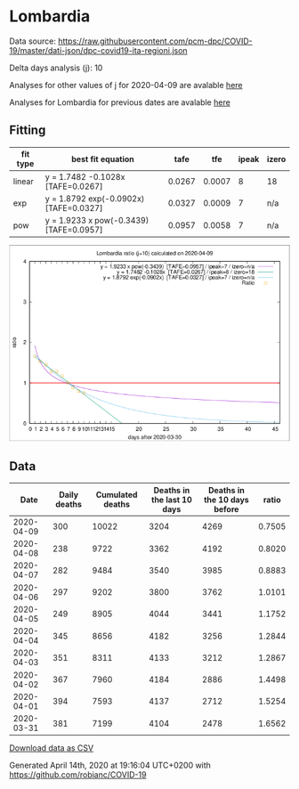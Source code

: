 # Lombardia

Data source: https://raw.githubusercontent.com/pcm-dpc/COVID-19/master/dati-json/dpc-covid19-ita-regioni.json

Delta days analysis (j): 10

Analyses for other values of j for 2020-04-09 are avalable [here](../2020-04-09/README.md)

Analyses for Lombardia for previous dates are avalable [here](../README.md)

## Fitting 
|fit type|best fit equation|tafe|tfe|ipeak|izero|
|-------|-----|--------|------|---|---|
|linear|y = 1.7482 -0.1028x  [TAFE=0.0267]|0.0267|0.0007|8|18|
|exp|y = 1.8792 exp(-0.0902x)  [TAFE=0.0327]|0.0327|0.0009|7|n/a|
|pow|y = 1.9233 x pow(-0.3439)  [TAFE=0.0957]|0.0957|0.0058|7|n/a|

![Plot](COVID-19_lombardia_j10_2020-04-09.png)

## Data
|Date|Daily deaths|Cumulated deaths|Deaths in the last 10 days|Deaths in the 10 days before|ratio|
|----|----------|-----------|-------|--------------------|-----|
|2020-04-09|300|10022|3204|4269|0.7505|
|2020-04-08|238|9722|3362|4192|0.8020|
|2020-04-07|282|9484|3540|3985|0.8883|
|2020-04-06|297|9202|3800|3762|1.0101|
|2020-04-05|249|8905|4044|3441|1.1752|
|2020-04-04|345|8656|4182|3256|1.2844|
|2020-04-03|351|8311|4133|3212|1.2867|
|2020-04-02|367|7960|4184|2886|1.4498|
|2020-04-01|394|7593|4137|2712|1.5254|
|2020-03-31|381|7199|4104|2478|1.6562|

[Download data as CSV](COVID-19_lombardia_j10_2020-04-09.csv)

Generated April 14th, 2020 at 19:16:04 UTC+0200 with https://github.com/robianc/COVID-19
